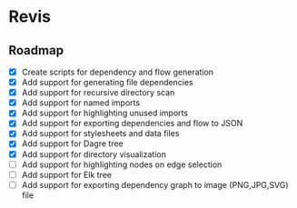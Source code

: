 # Revis

## Roadmap

- [x] Create scripts for dependency and flow generation
- [x] Add support for generating file dependencies
- [x] Add support for recursive directory scan
- [x] Add support for named imports
- [x] Add support for highlighting unused imports
- [x] Add support for exporting dependencies and flow to JSON
- [x] Add support for stylesheets and data files
- [x] Add support for Dagre tree
- [x] Add support for directory visualization
- [ ] Add support for highlighting nodes on edge selection
- [ ] Add support for Elk tree
- [ ] Add support for exporting dependency graph to image (PNG,JPG,SVG) file
